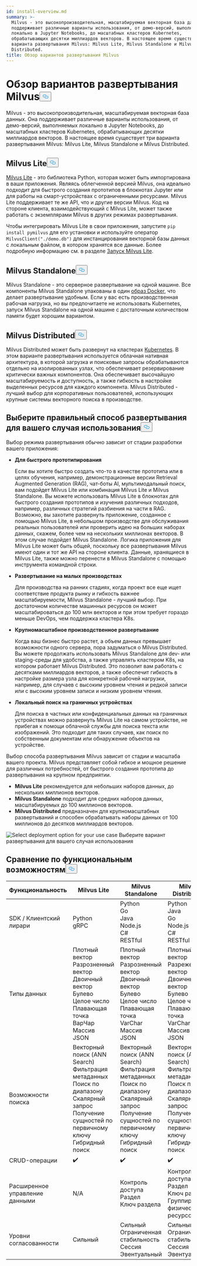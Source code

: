 ```yaml
---
id: install-overview.md
summary: >-
  Milvus - это высокопроизводительная, масштабируемая векторная база данных. Она
  поддерживает различные варианты использования, от демо-версий, выполняемых
  локально в Jupyter Notebooks, до масштабных кластеров Kubernetes,
  обрабатывающих десятки миллиардов векторов. В настоящее время существует три
  варианта развертывания Milvus: Milvus Lite, Milvus Standalone и Milvus
  Distributed.
title: Обзор вариантов развертывания Milvus
---
```

<h1 id="Overview-of-Milvus-Deployment-Options" class="common-anchor-header">Обзор вариантов развертывания Milvus<button data-href="#Overview-of-Milvus-Deployment-Options" class="anchor-icon" translate="no">
      <svg translate="no"
        aria-hidden="true"
        focusable="false"
        height="20"
        version="1.1"
        viewBox="0 0 16 16"
        width="16"
      >
        <path
          fill="#0092E4"
          fill-rule="evenodd"
          d="M4 9h1v1H4c-1.5 0-3-1.69-3-3.5S2.55 3 4 3h4c1.45 0 3 1.69 3 3.5 0 1.41-.91 2.72-2 3.25V8.59c.58-.45 1-1.27 1-2.09C10 5.22 8.98 4 8 4H4c-.98 0-2 1.22-2 2.5S3 9 4 9zm9-3h-1v1h1c1 0 2 1.22 2 2.5S13.98 12 13 12H9c-.98 0-2-1.22-2-2.5 0-.83.42-1.64 1-2.09V6.25c-1.09.53-2 1.84-2 3.25C6 11.31 7.55 13 9 13h4c1.45 0 3-1.69 3-3.5S14.5 6 13 6z"
        ></path>
      </svg>
    </button></h1><p>Milvus - это высокопроизводительная, масштабируемая векторная база данных. Она поддерживает различные варианты использования, от демо-версий, выполняемых локально в Jupyter Notebooks, до масштабных кластеров Kubernetes, обрабатывающих десятки миллиардов векторов. В настоящее время существует три варианта развертывания Milvus: Milvus Lite, Milvus Standalone и Milvus Distributed.</p>
<h2 id="Milvus-Lite" class="common-anchor-header">Milvus Lite<button data-href="#Milvus-Lite" class="anchor-icon" translate="no">
      <svg translate="no"
        aria-hidden="true"
        focusable="false"
        height="20"
        version="1.1"
        viewBox="0 0 16 16"
        width="16"
      >
        <path
          fill="#0092E4"
          fill-rule="evenodd"
          d="M4 9h1v1H4c-1.5 0-3-1.69-3-3.5S2.55 3 4 3h4c1.45 0 3 1.69 3 3.5 0 1.41-.91 2.72-2 3.25V8.59c.58-.45 1-1.27 1-2.09C10 5.22 8.98 4 8 4H4c-.98 0-2 1.22-2 2.5S3 9 4 9zm9-3h-1v1h1c1 0 2 1.22 2 2.5S13.98 12 13 12H9c-.98 0-2-1.22-2-2.5 0-.83.42-1.64 1-2.09V6.25c-1.09.53-2 1.84-2 3.25C6 11.31 7.55 13 9 13h4c1.45 0 3-1.69 3-3.5S14.5 6 13 6z"
        ></path>
      </svg>
    </button></h2><p><a href="https://milvus.io/docs/milvus_lite.md">Milvus Lite</a> - это библиотека Python, которая может быть импортирована в ваши приложения. Являясь облегченной версией Milvus, она идеально подходит для быстрого создания прототипов в блокнотах Jupyter или для работы на смарт-устройствах с ограниченными ресурсами. Milvus Lite поддерживает те же API, что и другие версии Milvus. Код на стороне клиента, взаимодействующий с Milvus Lite, может также работать с экземплярами Milvus в других режимах развертывания.</p>
<p>Чтобы интегрировать Milvus Lite в свои приложения, запустите <code translate="no">pip install pymilvus</code> для его установки и используйте оператор <code translate="no">MilvusClient(&quot;./demo.db&quot;)</code> для инстанцирования векторной базы данных с локальным файлом, в котором хранятся все данные. Более подробную информацию см. в разделе <a href="https://milvus.io/docs/milvus_lite.md">Запуск Milvus Lite</a>.</p>
<h2 id="Milvus-Standalone" class="common-anchor-header">Milvus Standalone<button data-href="#Milvus-Standalone" class="anchor-icon" translate="no">
      <svg translate="no"
        aria-hidden="true"
        focusable="false"
        height="20"
        version="1.1"
        viewBox="0 0 16 16"
        width="16"
      >
        <path
          fill="#0092E4"
          fill-rule="evenodd"
          d="M4 9h1v1H4c-1.5 0-3-1.69-3-3.5S2.55 3 4 3h4c1.45 0 3 1.69 3 3.5 0 1.41-.91 2.72-2 3.25V8.59c.58-.45 1-1.27 1-2.09C10 5.22 8.98 4 8 4H4c-.98 0-2 1.22-2 2.5S3 9 4 9zm9-3h-1v1h1c1 0 2 1.22 2 2.5S13.98 12 13 12H9c-.98 0-2-1.22-2-2.5 0-.83.42-1.64 1-2.09V6.25c-1.09.53-2 1.84-2 3.25C6 11.31 7.55 13 9 13h4c1.45 0 3-1.69 3-3.5S14.5 6 13 6z"
        ></path>
      </svg>
    </button></h2><p>Milvus Standalone - это серверное развертывание на одной машине. Все компоненты Milvus Standalone упакованы в один <a href="https://milvus.io/docs/install_standalone-docker.md">образ Docker</a>, что делает развертывание удобным. Если у вас есть производственная рабочая нагрузка, но вы предпочитаете не использовать Kubernetes, запуск Milvus Standalone на одной машине с достаточным количеством памяти будет хорошим вариантом.</p>
<h2 id="Milvus-Distributed" class="common-anchor-header">Milvus Distributed<button data-href="#Milvus-Distributed" class="anchor-icon" translate="no">
      <svg translate="no"
        aria-hidden="true"
        focusable="false"
        height="20"
        version="1.1"
        viewBox="0 0 16 16"
        width="16"
      >
        <path
          fill="#0092E4"
          fill-rule="evenodd"
          d="M4 9h1v1H4c-1.5 0-3-1.69-3-3.5S2.55 3 4 3h4c1.45 0 3 1.69 3 3.5 0 1.41-.91 2.72-2 3.25V8.59c.58-.45 1-1.27 1-2.09C10 5.22 8.98 4 8 4H4c-.98 0-2 1.22-2 2.5S3 9 4 9zm9-3h-1v1h1c1 0 2 1.22 2 2.5S13.98 12 13 12H9c-.98 0-2-1.22-2-2.5 0-.83.42-1.64 1-2.09V6.25c-1.09.53-2 1.84-2 3.25C6 11.31 7.55 13 9 13h4c1.45 0 3-1.69 3-3.5S14.5 6 13 6z"
        ></path>
      </svg>
    </button></h2><p>Milvus Distributed может быть развернут на кластерах <a href="https://milvus.io/docs/install_cluster-milvusoperator.md">Kubernetes</a>. В этом варианте развертывания используется облачная нативная архитектура, в которой загрузка и поисковые запросы обрабатываются отдельно на изолированных узлах, что обеспечивает резервирование критически важных компонентов. Она обеспечивает высочайшую масштабируемость и доступность, а также гибкость в настройке выделенных ресурсов для каждого компонента. Milvus Distributed - лучший выбор для корпоративных пользователей, использующих крупные системы векторного поиска в производстве.</p>
<h2 id="Choose-the-Right-Deployment-for-Your-Use-Case" class="common-anchor-header">Выберите правильный способ развертывания для вашего случая использования<button data-href="#Choose-the-Right-Deployment-for-Your-Use-Case" class="anchor-icon" translate="no">
      <svg translate="no"
        aria-hidden="true"
        focusable="false"
        height="20"
        version="1.1"
        viewBox="0 0 16 16"
        width="16"
      >
        <path
          fill="#0092E4"
          fill-rule="evenodd"
          d="M4 9h1v1H4c-1.5 0-3-1.69-3-3.5S2.55 3 4 3h4c1.45 0 3 1.69 3 3.5 0 1.41-.91 2.72-2 3.25V8.59c.58-.45 1-1.27 1-2.09C10 5.22 8.98 4 8 4H4c-.98 0-2 1.22-2 2.5S3 9 4 9zm9-3h-1v1h1c1 0 2 1.22 2 2.5S13.98 12 13 12H9c-.98 0-2-1.22-2-2.5 0-.83.42-1.64 1-2.09V6.25c-1.09.53-2 1.84-2 3.25C6 11.31 7.55 13 9 13h4c1.45 0 3-1.69 3-3.5S14.5 6 13 6z"
        ></path>
      </svg>
    </button></h2><p>Выбор режима развертывания обычно зависит от стадии разработки вашего приложения:</p>
<ul>
<li><p><strong>Для быстрого прототипирования</strong></p>
<p>Если вы хотите быстро создать что-то в качестве прототипа или в целях обучения, например, демонстрационные версии Retrieval Augmented Generation (RAG), чат-боты AI, мультимодальный поиск, вам подойдет Milvus Lite или комбинация Milvus Lite и Milvus Standalone. Вы можете использовать Milvus Lite в блокнотах для быстрого создания прототипов и изучения различных подходов, например, различных стратегий разбиения на части в RAG. Возможно, вы захотите развернуть приложение, созданное с помощью Milvus Lite, в небольшом производстве для обслуживания реальных пользователей или проверить идею на больших наборах данных, скажем, более чем на нескольких миллионах векторов. В этом случае подойдет Milvus Standalone. Логика приложения для Milvus Lite может быть общей, поскольку все развертывания Milvus имеют один и тот же API на стороне клиента. Данные, хранящиеся в Milvus Lite, также можно перенести в Milvus Standalone с помощью инструмента командной строки.</p></li>
<li><p><strong>Развертывание на малых производствах</strong></p>
<p>Для производства на ранних стадиях, когда проект все еще ищет соответствие продукта рынку и гибкость важнее масштабируемости, Milvus Standalone - лучший выбор. При достаточном количестве машинных ресурсов он может масштабироваться до 100 млн векторов и при этом требует гораздо меньше DevOps, чем поддержка кластера K8s.</p></li>
<li><p><strong>Крупномасштабное производственное развертывание</strong></p>
<p>Когда ваш бизнес быстро растет, а объем данных превышает возможности одного сервера, пора задуматься о Milvus Distributed. Вы можете продолжать использовать Milvus Standalone для dev- или staging-среды для удобства, а также управлять кластером K8s, на котором работает Milvus Distributed. Это позволит вам работать с десятками миллиардов векторов, а также обеспечит гибкость в настройке размера узла для конкретной рабочей нагрузки, например, для случаев с высоким уровнем чтения и редкой записи или с высоким уровнем записи и низким уровнем чтения.</p></li>
<li><p><strong>Локальный поиск на граничных устройствах</strong></p>
<p>Для поиска в частных или конфиденциальных данных на граничных устройствах можно развернуть Milvus Lite на самом устройстве, не прибегая к помощи облачной службы для поиска текста или изображений. Это подходит для таких случаев, как поиск по собственным документам или обнаружение объектов на устройстве.</p></li>
</ul>
<p>Выбор способа развертывания Milvus зависит от стадии и масштаба вашего проекта. Milvus представляет собой гибкое и мощное решение для различных потребностей, от быстрого создания прототипа до развертывания на крупном предприятии.</p>
<ul>
<li><strong>Milvus Lite</strong> рекомендуется для небольших наборов данных, до нескольких миллионов векторов.</li>
<li><strong>Milvus Standalone</strong> подходит для средних наборов данных, масштабируемых до 100 миллионов векторов.</li>
<li><strong>Milvus Distributed</strong> предназначен для крупномасштабных развертываний и способен обрабатывать наборы данных от 100 миллионов до десятков миллиардов векторов.</li>
</ul>
<p>
  
   <span class="img-wrapper"> <img translate="no" src="/docs/v2.5.x/assets/select-deployment-option.png" alt="Select deployment option for your use case" class="doc-image" id="select-deployment-option-for-your-use-case" />
   </span> <span class="img-wrapper"> <span>Выберите вариант развертывания для вашего случая использования</span> </span></p>
<h2 id="Comparison-on-functionalities" class="common-anchor-header">Сравнение по функциональным возможностям<button data-href="#Comparison-on-functionalities" class="anchor-icon" translate="no">
      <svg translate="no"
        aria-hidden="true"
        focusable="false"
        height="20"
        version="1.1"
        viewBox="0 0 16 16"
        width="16"
      >
        <path
          fill="#0092E4"
          fill-rule="evenodd"
          d="M4 9h1v1H4c-1.5 0-3-1.69-3-3.5S2.55 3 4 3h4c1.45 0 3 1.69 3 3.5 0 1.41-.91 2.72-2 3.25V8.59c.58-.45 1-1.27 1-2.09C10 5.22 8.98 4 8 4H4c-.98 0-2 1.22-2 2.5S3 9 4 9zm9-3h-1v1h1c1 0 2 1.22 2 2.5S13.98 12 13 12H9c-.98 0-2-1.22-2-2.5 0-.83.42-1.64 1-2.09V6.25c-1.09.53-2 1.84-2 3.25C6 11.31 7.55 13 9 13h4c1.45 0 3-1.69 3-3.5S14.5 6 13 6z"
        ></path>
      </svg>
    </button></h2><table>
<thead>
<tr><th>Функциональность</th><th>Milvus Lite</th><th>Milvus Standalone</th><th>Milvus Distributed</th></tr>
</thead>
<tbody>
<tr><td>SDK / Клиентский лирари</td><td>Python<br/>gRPC</td><td>Python<br/>Go<br/>Java<br/>Node.js<br/>C#<br/>RESTful</td><td>Python<br/>Java<br/>Go<br/>Node.js<br/>C#<br/>RESTful</td></tr>
<tr><td>Типы данных</td><td>Плотный вектор<br/>Разрозненный вектор<br/>Двоичный вектор<br/>Булево<br/>Целое число<br/>Плавающая точка<br/>ВарЧар<br/>Массив<br/>JSON</td><td>Плотный вектор<br/>Разрозненный вектор<br/>Двоичный вектор<br/>Булево<br/>Целое число<br/>Плавающая точка<br/>VarChar<br/>Массив<br/>JSON</td><td>Плотный вектор<br/>Разреженный вектор<br/>Двоичный вектор<br/>Булево<br/>Целое число<br/>Плавающая точка<br/>VarChar<br/>Массив<br/>JSON</td></tr>
<tr><td>Возможности поиска</td><td>Векторный поиск (ANN Search)<br/>Фильтрация метаданных<br/>Поиск по диапазону<br/>Скалярный запрос<br/>Получение сущностей по первичному ключу<br/>Гибридный поиск</td><td>Векторный поиск (ANN Search)<br/>Фильтрация метаданных<br/>Поиск по диапазону<br/>Скалярный запрос<br/>Получение сущностей по первичному ключу<br/>Гибридный поиск</td><td>Векторный поиск (ANN Search)<br/>Фильтрация метаданных<br/>Поиск по диапазону<br/>Скалярный запрос<br/>Получение сущностей по первичному ключу<br/>Гибридный поиск</td></tr>
<tr><td>CRUD-операции</td><td>✔️</td><td>✔️</td><td>✔️</td></tr>
<tr><td>Расширенное управление данными</td><td>N/A</td><td>Контроль доступа<br/>Раздел<br/>Ключ раздела</td><td>Контроль доступа<br/>Раздел<br/>Ключ раздела<br/>Группировка физических ресурсов</td></tr>
<tr><td>Уровни согласованности</td><td>Сильный</td><td>Сильный<br/>Ограниченная стабильность<br/>Сессия<br/>Эвентуальный</td><td>Сильный<br/>Ограниченная стабильность<br/>Сессия<br/>Эвентуальный</td></tr>
</tbody>
</table>
